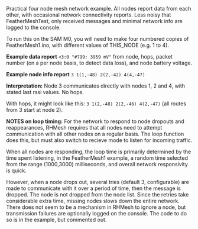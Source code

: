 Practical four node mesh network example. All nodes report data from each other, with occasional network connectivity reports.
Less noisy that FeatherMeshTest, only received messages and minimal network info are logged to the console. 

To run this on the SAM M0, you will need to make four numbered copies of FeatherMesh1.ino, with different values of THIS_NODE (e.g. 1 to 4).

**Example data report** `<3:0 "#799: 3959 mV"` from node, hops, packet number (on a per node basis, to detect data loss), and node battery voltage.

**Example node info report** `3 1(1,-48) 2(2,-42) 4(4,-47)`

**Interpretation:** Node 3 communicates directly with nodes 1, 2 and 4, with stated last rssi values. No hops.

With hops, it might look like this: `3 1(2,-48) 2(2,-46) 4(2,-47)` (all routes from 3 start at node 2).

**NOTES on loop timing:**  For the network to respond to node dropouts and reappearances, RHMesh requires that all nodes need to attempt communication with all other nodes on a regular basis. The loop function does this, but must also switch to recieve mode to listen for incoming traffic. 

When all nodes are responding, the loop time is primarily determined by the time spent listening, in the FeatherMesh1 example, a random time selected from the range (1000,3000) milliseconds, and overall network responsivity is quick. 

However, when a node drops out, several tries (default 3, configurable) are made to communicate with it over a period of time, then the message is dropped. The node is not dropped from the node list. Since the retries take considerable extra time, missing nodes slows down the entire network. There does not seem to be a mechanism in RHMesh to ignore a node, but transmission failures are optionally logged on the console. The code to do so is in the example, but commented out.
